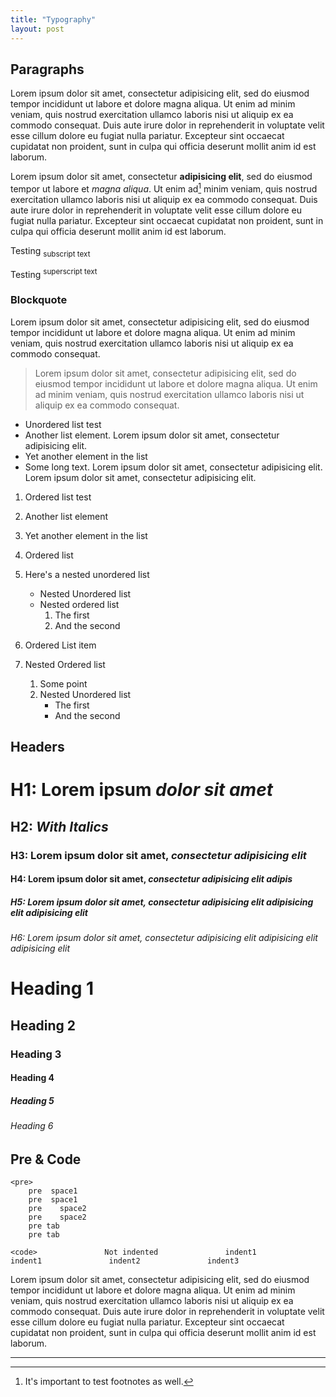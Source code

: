 ```yaml
---
title: "Typography"
layout: post
---
```


Paragraphs
----------

Lorem ipsum dolor sit amet, consectetur adipisicing elit, sed do eiusmod
tempor incididunt ut labore et dolore magna aliqua. Ut enim ad minim
veniam, quis nostrud exercitation ullamco laboris nisi ut aliquip ex ea
commodo consequat. Duis aute irure dolor in reprehenderit in voluptate
velit esse cillum dolore eu fugiat nulla pariatur. Excepteur sint
occaecat cupidatat non proident, sunt in culpa qui officia deserunt
mollit anim id est laborum.

Lorem ipsum dolor sit amet, consectetur **adipisicing elit**, sed do eiusmod
tempor ut labore et *magna aliqua*. Ut enim ad[^testfootnote]
minim veniam, quis nostrud exercitation ullamco laboris nisi ut aliquip
ex ea commodo consequat. Duis aute irure dolor in reprehenderit in
voluptate velit esse cillum dolore eu fugiat nulla pariatur. Excepteur
sint occaecat cupidatat non proident, sunt in culpa qui officia deserunt
mollit anim id est laborum.

<p>Testing <sub>subscript text</sub></p> 
<p>Testing <sup>superscript text</sup></p>

### Blockquote

Lorem ipsum dolor sit amet, consectetur adipisicing elit, sed do eiusmod
tempor incididunt ut labore et dolore magna aliqua. Ut enim ad minim
veniam, quis nostrud exercitation ullamco laboris nisi ut aliquip ex ea
commodo consequat.

> Lorem ipsum dolor sit amet, consectetur adipisicing elit, sed do
> eiusmod tempor incididunt ut labore et dolore magna aliqua. Ut enim ad
> minim veniam, quis nostrud exercitation ullamco laboris nisi ut
> aliquip ex ea commodo consequat.

-   Unordered list test
-   Another list element. Lorem ipsum dolor sit amet, consectetur
    adipisicing elit.
-   Yet another element in the list
-   Some long text. Lorem ipsum dolor sit amet, consectetur adipisicing
    elit. Lorem ipsum dolor sit amet, consectetur adipisicing elit.

1.  Ordered list test
2.  Another list element
3.  Yet another element in the list

1.  Ordered list
2.  Here\'s a nested unordered list
    -   Nested Unordered list
    -   Nested ordered list
        1.  The first
        2.  And the second
3.  Ordered List item
4.  Nested Ordered list
    1.  Some point
    2.  Nested Unordered list
        -   The first
        -   And the second

Headers
-------

H1: Lorem ipsum *dolor sit amet*
==============================

H2: *With Italics*
------------------------------------------------

### H3: Lorem ipsum dolor sit amet, *consectetur adipisicing elit*

#### H4: Lorem ipsum dolor sit amet, *consectetur adipisicing elit adipis*

##### H5: Lorem ipsum dolor sit amet, consectetur *adipisicing elit adipisicing elit adipisicing elit*

###### H6: Lorem ipsum dolor sit amet, consectetur *adipisicing elit adipisicing elit adipisicing elit*

Heading 1
=========

Heading 2
---------

### Heading 3

#### Heading 4

##### Heading 5

###### Heading 6

Pre & Code
----------

    <pre>
        pre  space1
        pre  space1
        pre    space2
        pre    space2
        pre tab
        pre tab

`<code>               Not indented               indent1               indent1               indent2               indent3`

Lorem ipsum dolor sit amet, consectetur adipisicing elit, sed do eiusmod
tempor incididunt ut labore et dolore magna aliqua. Ut enim ad minim
veniam, quis nostrud exercitation ullamco laboris nisi ut aliquip ex ea
commodo consequat. Duis aute irure dolor in reprehenderit in voluptate
velit esse cillum dolore eu fugiat nulla pariatur. Excepteur sint
occaecat cupidatat non proident, sunt in culpa qui officia deserunt
mollit anim id est laborum.

* * *

[^testfootnote]: It's important to test footnotes as well.